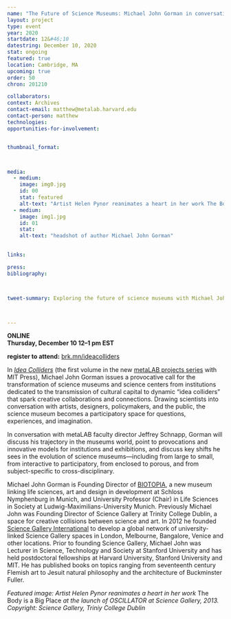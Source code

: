 ```yaml
---
name: "The Future of Science Museums: Michael John Gorman in conversation with Jeffrey Schnapp"
layout: project
type: event
year: 2020
startdate: 12&#46;10
datestring: December 10, 2020
stat: ongoing
featured: true
location: Cambridge, MA
upcoming: true
order: 50
chron: 201210

collaborators:
context: Archives
contact-email: matthew@metalab.harvard.edu
contact-person: matthew
technologies:
opportunities-for-involvement:


thumbnail_format:



media:
  - medium:
    image: img0.jpg
    id: 00
    stat: featured
    alt-text: "Artist Helen Pynor reanimates a heart in her work The Body is a Big Place at the launch of OSCILLATOR at Science Gallery, 2013. Copyright: Science Gallery, Triniy College Dublin"
  - medium:
    image: img1.jpg
    id: 01
    stat:
    alt-text: "headshot of author Michael John Gorman"
  

links:

press:
bibliography:



tweet-summary: Exploring the future of science museums with Michael John Gorman, founder of Biotopia and Science Gallery International.



---
```

**ONLINE<br />
Thursday, December 10
12–1 pm EST**

**register to attend:** [brk.mn/ideacolliders](https://harvard.zoom.us/webinar/register/WN_KhS_TjeFSAau7CaA8_kAXQ)

In *[Idea Colliders](https://mitpress.mit.edu/books/idea-colliders)* (the first volume in the new [metaLAB projects series](https://mitpress.mit.edu/books/series/metalabprojects) with MIT Press), Michael John Gorman issues a provocative call for the transformation of science museums and science centers from institutions dedicated to the transmission of cultural capital to dynamic “idea colliders” that spark creative collaborations and connections. Drawing scientists into conversation with artists, designers, policymakers, and the public, the science museum becomes a participatory space for questions, experiences, and imagination.

In conversation with metaLAB faculty director Jeffrey Schnapp, Gorman will discuss his trajectory in the museums world, point to provocations and innovative models for institutions and exhibitions, and discuss key shifts he sees in the evolution of science museums—including from large to small, from interactive to participatory, from enclosed to porous, and from subject-specific to cross-disciplinary.
 
 Michael John Gorman is Founding Director of [BIOTOPIA](https://biotopia.net/en/), a new museum linking life sciences, art and design in development at Schloss Nymphenburg in Munich, and University Professor (Chair) in Life Sciences in Society at Ludwig-Maximilians-University Munich. Previously Michael John was Founding Director of Science Gallery at Trinity College Dublin, a space for creative collisions between science and art. In 2012 he founded [Science Gallery International](https://sciencegallery.org/) to develop a global network of university-linked Science Gallery spaces in London, Melbourne, Bangalore, Venice and other locations. Prior to founding Science Gallery, Michael John was Lecturer in Science, Technology and Society at Stanford University and has held postdoctoral fellowships at Harvard University, Stanford University and MIT. He has published books on topics ranging from seventeenth century Flemish art to Jesuit natural philosophy and the architecture of Buckminster Fuller.
 
*Featured image: Artist Helen Pynor reanimates a heart in her work* The Body is a Big Place *at the launch of OSCILLATOR at Science Gallery, 2013. Copyright: Science Gallery, Triniy College Dublin*

